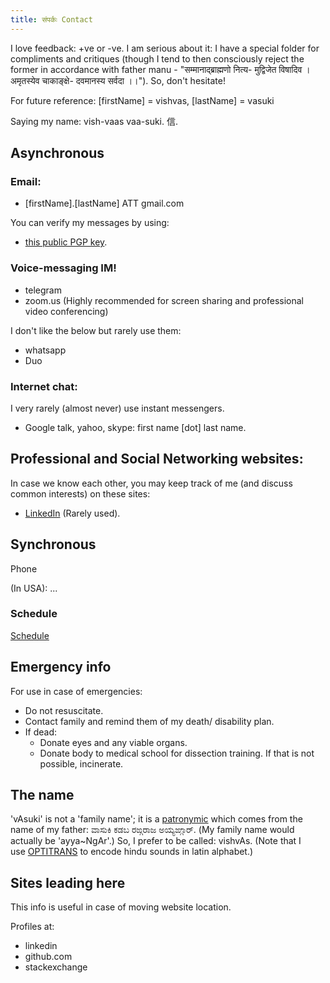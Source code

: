 ```yaml
---
title: संपर्कः Contact
---  
```


I love feedback: +ve or -ve. I am serious about it: I have a special folder for compliments and critiques (though I tend to then consciously reject the former in accordance with father manu - "सम्मानाद्ब्राह्मणो नित्य- मुद्विजेत विषादिव । अमृतस्येव चाकाङ्क्षे- दवमानस्य सर्वदा ।।"). So, don't hesitate!  

For future reference: \[firstName\] = vishvas, \[lastName\] = vasuki

Saying my name: vish-vaas vaa-suki. 信.

## Asynchronous

### Email:

- \[firstName\].\[lastName\] ATT gmail.com

You can verify my messages by using:
- [this public PGP key](https://keybase.io/vvasuki/pgp_keys.asc?fingerprint=1e8b3e346bd2d91b394bd6a9483963b3ff487bfb).  

### Voice-messaging IM!

- telegram
- zoom.us (Highly recommended for screen sharing and professional video conferencing)

I don't like the below but rarely use them:
- whatsapp
- Duo

### Internet chat:

I very rarely (almost never) use instant messengers.

- Google talk, yahoo, skype: first name \[dot\] last name.

## Professional and Social Networking websites:

In case we know each other, you may keep track of me (and discuss common interests) on these sites:

- [LinkedIn](http://www.linkedin.com/in/vishvas) (Rarely used).

## Synchronous

Phone

(In USA): ... 

### Schedule

[Schedule](http://www.google.com/calendar/embed?src=5k8q0obiess9hcjdi9hi22e5qs%40group.calendar.google.com&ctz=America/Chicago)

## Emergency info
For use in case of emergencies:
- Do not resuscitate.
- Contact family and remind them of my death/ disability plan.
- If dead:
  - Donate eyes and any viable organs.
  - Donate body to medical school for dissection training. If that is not possible, incinerate.


## The name
'vAsuki' is not a 'family name'; it is a [patronymic](http://en.wikipedia.org/wiki/Patronymic) which comes from the name of my father: ವಾಸುಕಿ ಕಡಬ ರಙ್ಗರಾಜ ಅಯ್ಯಙ್ಗಾರ್. (My family name would actually be 'ayya~NgAr'.) So, I prefer to be called: vishvAs. (Note that I use [OPTITRANS](https://sanskrit-coders.github.io/input/optitrans/) to encode hindu sounds in latin alphabet.)

## Sites leading here
This info is useful in case of moving website location.

Profiles at:
- linkedin
- github.com
- stackexchange
